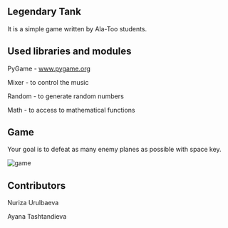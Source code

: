 ## Legendary Tank 

It is a simple game written by Ala-Too students. 

## Used libraries and modules 

PyGame - www.pygame.org

Mixer - to control the music 

Random - to generate random numbers 

Math - to access to mathematical functions

## Game

Your goal is to defeat as many enemy planes as possible with space key. 

![game](https://user-images.githubusercontent.com/73421109/102830533-b2d06000-4413-11eb-89d3-db1514148bb5.jpg)

## Contributors

Nuriza Urulbaeva

Ayana Tashtandieva
